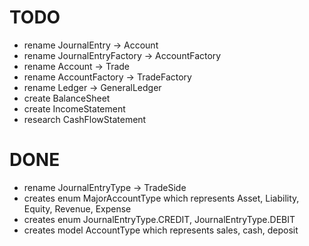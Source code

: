 # TODO
- rename JournalEntry -> Account
- rename JournalEntryFactory -> AccountFactory
- rename Account -> Trade
- rename AccountFactory -> TradeFactory
- rename Ledger -> GeneralLedger
- create BalanceSheet
- create IncomeStatement
- research CashFlowStatement
# DONE
- rename JournalEntryType -> TradeSide
- creates enum MajorAccountType which represents Asset, Liability, Equity, Revenue, Expense
- creates enum JournalEntryType.CREDIT, JournalEntryType.DEBIT
- creates model AccountType which represents sales, cash, deposit

